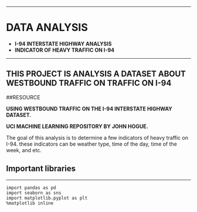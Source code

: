----
# DATA ANALYSIS


- **I-94 INTERSTATE HIGHWAY ANALYSIS**
- **INDICATOR OF HEAVY TRAFFIC ON I-94**

----
## THIS PROJECT IS ANALYSIS A DATASET ABOUT WESTBOUND TRAFFIC ON TRAFFIC ON I-94

##RESOURCE

**USING WESTBOUND TRAFFIC ON THE I-94 INTERSTATE HIGHWAY DATASET.**

**UCI MACHINE LEARNING REPOSITORY BY JOHN HOGUE.**

The goal of this analysis is to determine a few indicators of heavy traffic on I-94.
these indicators can be weather type, time of the day, time of the week, and etc.

## Important libraries
----

```
import pandas as pd
import seaborn as sns
import matplotlib.pyplot as plt
%matplotlib inline
```
